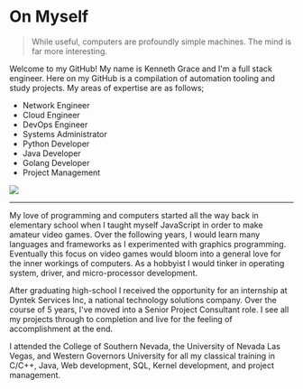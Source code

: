 # On Myself

> While useful, computers are profoundly simple machines. The mind is far more interesting.

Welcome to my GitHub! My name is Kenneth Grace and I'm a full stack engineer. Here on my GitHub is a compilation of automation tooling and study projects. My areas of expertise are as follows;

* Network Engineer
* Cloud Engineer
* DevOps Engineer
* Systems Administrator
* Python Developer
* Java Developer
* Golang Developer
* Project Management

[<img src="https://camo.githubusercontent.com/a80d00f23720d0bc9f55481cfcd77ab79e141606829cf16ec43f8cacc7741e46/68747470733a2f2f696d672e736869656c64732e696f2f62616467652f4c696e6b6564496e2d3030373742353f7374796c653d666f722d7468652d6261646765266c6f676f3d6c696e6b6564696e266c6f676f436f6c6f723d7768697465" />](https://www.linkedin.com/in/kennethjgrace/)

 ---
My love of programming  and computers started all the way back in elementary school when I taught myself JavaScript in order to make amateur video games. Over the following years, I would learn many languages and frameworks as I experimented with graphics programming. Eventually this focus on video games would bloom into a general love for the inner workings of computers. As a hobbyist I would tinker in operating system, driver, and micro-processor development.

After graduating high-school I received the opportunity for an internship at Dyntek Services Inc, a national technology solutions company. Over the course of 5 years, I've moved into a Senior Project Consultant role. I see all my projects through to completion and live for the feeling of accomplishment at the end.

I attended the College of Southern Nevada, the University of Nevada Las Vegas, and Western Governors University for all my classical training in C/C++, Java, Web development, SQL, Kernel development, and project management.
